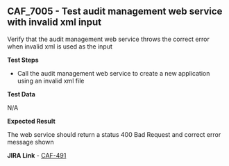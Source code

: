 ## CAF_7005 - Test audit management web service with invalid xml input ##

Verify that the audit management web service throws the correct error when invalid xml is used as the input

**Test Steps**



- Call the audit management web service to create a new application using an invalid xml file

**Test Data**

N/A

**Expected Result**

The web service should return a status 400 Bad Request and correct error message shown

**JIRA Link** - [CAF-491](https://jira.autonomy.com/browse/CAF-491)
